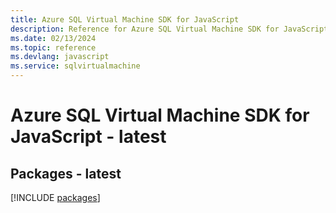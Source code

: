 ```yaml
---
title: Azure SQL Virtual Machine SDK for JavaScript
description: Reference for Azure SQL Virtual Machine SDK for JavaScript
ms.date: 02/13/2024
ms.topic: reference
ms.devlang: javascript
ms.service: sqlvirtualmachine
---
```

# Azure SQL Virtual Machine SDK for JavaScript - latest
## Packages - latest
[!INCLUDE [packages](sql-virtual-machine-index.md)]